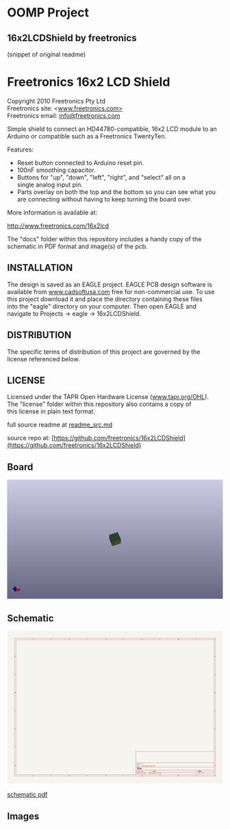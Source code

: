 # OOMP Project  
## 16x2LCDShield  by freetronics  
  
(snippet of original readme)  
  
Freetronics 16x2 LCD Shield  
===========================  
Copyright 2010 Freetronics Pty Ltd    
Freetronics site:  <www.freetronics.com>    
Freetronics email: <info@freetronics.com>    
  
Simple shield to connect an HD44780-compatible, 16x2 LCD module to an  
Arduino or compatible such as a Freetronics TwentyTen.  
  
Features:  
  
 * Reset button connected to Arduino reset pin.  
 * 100nF smoothing capacitor.  
 * Buttons for "up", "down", "left", "right", and "select" all on a  
   single analog input pin.  
 * Parts overlay on both the top and the bottom so you can see what you  
   are connecting without having to keep turning the board over.  
  
More information is available at:  
  
  http://www.freetronics.com/16x2lcd  
  
The "docs" folder within this repository includes a handy copy of the  
schematic in PDF format and image(s) of the pcb.  
  
  
INSTALLATION  
------------  
The design is saved as an EAGLE project. EAGLE PCB design software is  
available from www.cadsoftusa.com free for non-commercial use. To use  
this project download it and place the directory containing these files  
into the "eagle" directory on your computer. Then open EAGLE and  
navigate to Projects -> eagle -> 16x2LCDShield.  
  
  
DISTRIBUTION  
------------  
The specific terms of distribution of this project are governed by the  
license referenced below.  
  
  
LICENSE  
-------  
Licensed under the TAPR Open Hardware License (www.tapr.org/OHL).  
The "license" folder within this repository also contains a copy of  
this license in plain text format.  
  
  full source readme at [readme_src.md](readme_src.md)  
  
source repo at: [https://github.com/freetronics/16x2LCDShield](https://github.com/freetronics/16x2LCDShield)  
## Board  
  
[![working_3d.png](working_3d_600.png)](working_3d.png)  
## Schematic  
  
[![working_schematic.png](working_schematic_600.png)](working_schematic.png)  
  
[schematic pdf](working_schematic.pdf)  
## Images  
